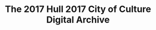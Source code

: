 ---
abstract: null
creators:
- Giles, Laura
date: null
document_url: https://services.phaidra.univie.ac.at/api/object/o:1424725/download
grand_parent: iPRES
institutions:
- University of Hull
keywords: []
landing_page_url: https://phaidra.univie.ac.at/o:1424725
language: eng
layout: publication
license: All rights reserved
notes_url: null
parent: iPRES 2021
publication_type: lightning talk
size: 36197
slides_url: null
source_name: iPRES
stream_url: null
title: The 2017 Hull 2017 City of Culture Digital Archive
year: 2021
---